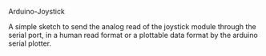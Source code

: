 Arduino-Joystick

A simple sketch to send the analog read of the joystick module through the serial port, in a human read format or a plottable data format by the arduino serial plotter. 
